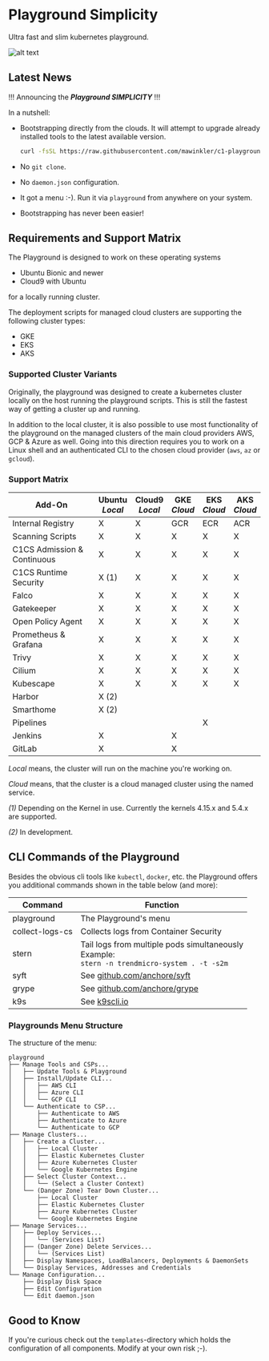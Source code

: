 # Playground Simplicity

Ultra fast and slim kubernetes playground.

![alt text](https://raw.githubusercontent.com/mawinkler/c1-playground/master/images/video-bootstrap.gif "bootstrap")

## Latest News

!!! Announcing the ***Playground SIMPLICITY*** !!!

In a nutshell:

- Bootstrapping directly from the clouds. It will attempt to upgrade already installed tools to the latest available version.  

  ```sh
  curl -fsSL https://raw.githubusercontent.com/mawinkler/c1-playground/master/bin/playground | bash && exit
  ```

- No `git clone`.
- No `daemon.json` configuration.
- It got a menu :-). Run it via `playground` from anywhere on your system.
- Bootstrapping has never been easier!

## Requirements and Support Matrix

The Playground is designed to work on these operating systems

- Ubuntu Bionic and newer
- Cloud9 with Ubuntu

for a locally running cluster.

The deployment scripts for managed cloud clusters are supporting the following cluster types:

- GKE
- EKS
- AKS

### Supported Cluster Variants

Originally, the playground was designed to create a kubernetes cluster locally on the host running the playground scripts. This is still the fastest way of getting a cluster up and running.

In addition to the local cluster, it is also possible to use most functionality of the playground on the managed clusters of the main cloud providers AWS, GCP & Azure as well. Going into this direction requires you to work on a Linux shell and an authenticated CLI to the chosen cloud provider (`aws`, `az` or `gcloud`).

### Support Matrix

Add-On | **Ubuntu**<br>*Local* | **Cloud9**<br>*Local* | GKE<br>*Cloud* | EKS<br>*Cloud* | AKS<br>*Cloud*
------ | ------ | ----- | --- | --- | ---
Internal Registry | X | X | GCR | ECR | ACR
Scanning Scripts | X |X | X | X | X
C1CS Admission & Continuous | X | X | X | X | X
C1CS Runtime Security | X (1) | X | X | X | X
Falco | X | X | X | X | X | X
Gatekeeper | X |X | X | X | X | X
Open Policy Agent | X | X | X | X | X | X
Prometheus & Grafana | X | X | X | X | X | X
Trivy | X | X | X | X | X | X
Cilium | X | X | X | X | X
Kubescape | X | X | X | X | X | X
Harbor | X (2) | | | | | |
Smarthome | X (2) | | | | | |
Pipelines | | | | X | |
Jenkins | X | | X | | | |
GitLab | X | | X | | | |

*Local* means, the cluster will run on the machine you're working on.

*Cloud* means, that the cluster is a cloud managed cluster using the named service.

*(1)* Depending on the Kernel in use. Currently the kernels 4.15.x and 5.4.x are supported.

*(2)* In development.

## CLI Commands of the Playground

Besides the obvious cli tools like `kubectl`, `docker`, etc. the Playground offers you additional commands shown in the table below (and more):

Command | Function
------- | --------
playground | The Playground's menu
collect-logs-cs | Collects logs from Container Security
stern | Tail logs from multiple pods simultaneously<br>Example:<br>`stern -n trendmicro-system . -t -s2m`
syft | See [github.com/anchore/syft](https://github.com/anchore/syft)
grype | See [github.com/anchore/grype](https://github.com/anchore/grype)
k9s | See [k9scli.io](https://k9scli.io/)

### Playgrounds Menu Structure

The structure of the menu:


```
playground
├── Manage Tools and CSPs...
│   ├── Update Tools & Playground
│   ├── Install/Update CLI...
│   │   ├── AWS CLI
│   │   ├── Azure CLI
│   │   └── GCP CLI
│   └── Authenticate to CSP...
│       ├── Authenticate to AWS
│       ├── Authenticate to Azure
│       └── Authenticate to GCP
├── Manage Clusters...
│   ├── Create a Cluster...
│   │   ├── Local Cluster
│   │   ├── Elastic Kubernetes Cluster
│   │   ├── Azure Kubernetes Cluster
│   │   └── Google Kubernetes Engine
│   ├── Select Cluster Context...
│   │   └── (Select a Cluster Context)
│   └── (Danger Zone) Tear Down Cluster...
│       ├── Local Cluster
│       ├── Elastic Kubernetes Cluster
│       ├── Azure Kubernetes Cluster
│       └── Google Kubernetes Engine
├── Manage Services...
│   ├── Deploy Services...
│   │   └── (Services List)
│   ├── (Danger Zone) Delete Services...
│   │   └── (Services List)
│   ├── Display Namespaces, LoadBalancers, Deployments & DaemonSets
│   └── Display Services, Addresses and Credentials
└── Manage Configuration...
    ├── Display Disk Space
    ├── Edit Configuration
    └── Edit daemon.json
```

## Good to Know

If you're curious check out the `templates`-directory which holds the configuration of all components. Modify at your own risk ;-).
